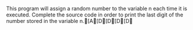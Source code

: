 This program will assign a random number to the variable n each time it is executed. Complete the source code in order to print the last digit of the number stored in the variable n.[A[D[D[D[D